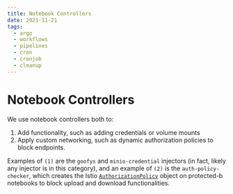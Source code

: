 ```yaml
---
title: Notebook Controllers
date: 2021-11-21
tags:
  - argo
  - workflows
  - pipelines
  - cron
  - cronjob
  - cleanup
---
```


# Notebook Controllers

We use notebook controllers both to:

1. Add functionality, such as adding credentials or volume mounts
2. Apply custom networking, such as dynamic authorization policies to block endpoints.

Examples of `(1)` are the `goofys` and `minio-credential` injectors (in fact, likely any injector is in this category), and an example of `(2)` is the `auth-policy-checker`, which creates the Istio [`AuthorizationPolicy`](https://istio.io/latest/docs/reference/config/security/authorization-policy/) object on protected-b notebooks to block upload and download functionalities.
